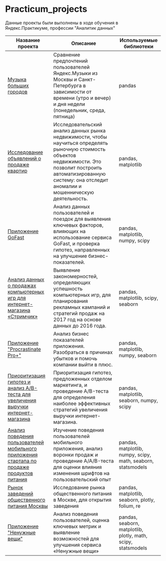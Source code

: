 # Practicum_projects
Данные проекты были выполнены в ходе обучения в Яндекс.Практикуме, профессии "Аналитик данных"

| Название проекта         | Описание                                                                                   | Используемые библиотеки |
|--------------------------|-------------------------------------------------------------------------------------------|-------------------------|
| [Музыка больших городов](https://github.com/DemuriaGT/Practicum_projects/blob/main/music_of_big_cities/music_of_big_cities.ipynb)   | Сравнение предпочтений пользователей Яндекс.Музыки из Москвы и Санкт-Петербурга в зависимости от времени (утро и вечер) и дня недели (понедельник, среда, пятница) | pandas |
| [Исследование объявлений о продаже квартир](https://github.com/DemuriaGT/Practicum_projects/blob/main/real_estate_market_research/real_estate_market_research.ipynb)   | Исследовательский анализ данных рынка недвижимости, чтобы научиться определять рыночную стоимость объектов недвижимости. Это позволит построить автоматизированную систему: она отследит аномалии и мошенническую деятельность. | pandas, matplotlib |
|[Приложение GoFast](https://github.com/DemuriaGT/Practicum_projects/blob/main/GoFast_app/GoFast_app.ipynb)| Анализ данных пользователей и поездок для выявления ключевых факторов, влияющих на использование сервиса GoFast, и проверка гипотез, направленных на улучшение бизнес-показателей. | pandas, matplotlib, numpy, scipy |
| [Анализ данных о продажах компьютерных игр для интернет-магазина «Стримчик»](https://github.com/DemuriaGT/Practicum_projects/blob/main/videogames_shop_strimchik/videogames_shop_strimchik.ipynb) | Выявление закономерностей, определяющих успешность компьютерных игр, для планирования рекламных кампаний и стратегий продаж на 2017 год на основе данных до 2016 года. | pandas, matplotlib, scipy, seaborn |
| [Приложение "Procrastinate Pro+"](https://github.com/DemuriaGT/Practicum_projects/blob/main/procrastinate_pro/procrastinate_pro.ipynb) | Анализ бизнес показателей приложения. Разобраться в причинах убытков и помочь компании выйти в плюс. | pandas, matplotlib, numpy, seaborn |
| [Приоритизация гипотез и анализ A/B-теста для увеличения выручки интернет-магазина](https://github.com/DemuriaGT/Practicum_projects/blob/main/prioritizing_hypotheses_and_AB_test_analysis/prioritizing_hypotheses_and_AB_test_analysis.ipynb) | Приоритизация гипотез, предложенных отделом маркетинга, и проведение A/B-теста для определения наиболее эффективных стратегий увеличения выручки интернет-магазина. | pandas, matplotlib, seaborn, numpy, scipy |
| [Анализ поведения пользователей мобильного приложения стартапа по продаже продуктов питания](https://github.com/DemuriaGT/Practicum_projects/blob/main/food_retail_startup_app/food_retail_startup_app.ipynb) | Изучение поведения пользователей мобильного приложения, анализ воронки продаж и проведение A/A/B-теста для оценки влияния изменения шрифтов на пользовательский опыт | pandas, matplotlib, numpy, scipy, math, seaborn, statsmodels |
| [Рынок заведений общественного питания Москвы](https://github.com/DemuriaGT/Practicum_projects/blob/main/new_catering_establishment/new_catering_establishment.ipynb) | Исследование рынка общественного питания в Москве, для открытия заведения | pandas, matplotlib, seaborn, plotly, folium, re |
| [Приложение "Ненужные вещи"](https://github.com/DemuriaGT/Practicum_projects/blob/main/unnecessary_things/unnecessary_things.ipynb)   | Анализ поведения пользователей, оценка ключевых метрик и выявление возможностей для улучшения сервиса «Ненужные вещи» | pandas, seaborn, matplotlib, plotly, math, scipy, statsmodels |
